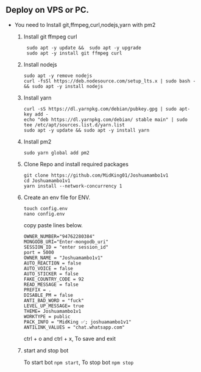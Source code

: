 ## Deploy on VPS or PC.
- You need to Install git,ffmpeg,curl,nodejs,yarn with pm2 
   1. Install git ffmpeg curl 
      ```
       sudo apt -y update &&  sudo apt -y upgrade 
       sudo apt -y install git ffmpeg curl
      ```
   2. Install nodejs 
      ```
      sudo apt -y remove nodejs
      curl -fsSl https://deb.nodesource.com/setup_lts.x | sudo bash - && sudo apt -y install nodejs
      ```

   3. Install yarn
      ```
      curl -sS https://dl.yarnpkg.com/debian/pubkey.gpg | sudo apt-key add - 
      echo "deb https://dl.yarnpkg.com/debian/ stable main" | sudo tee /etc/apt/sources.list.d/yarn.list
      sudo apt -y update && sudo apt -y install yarn
      ```

   4. Install pm2
      ```
      sudo yarn global add pm2
      ```

   5. Clone Repo and install required packages
      ```
      git clone https://github.com/MidKing01/Joshuamambo1v1
      cd Joshuamambo1v1
      yarn install --network-concurrency 1
      ```

   6. Create an env file for ENV. 
      ```
      touch config.env
      nano config.env
      ```
      copy paste lines below.

      ```
      OWNER_NUMBER="94762280384"
      MONGODB_URI="Enter-mongodb_uri"
      SESSION_ID = "enter session_id"
      port = 5000
      OWNER_NAME = "Joshuamambo1v1"
      AUTO_REACTION = false
      AUTO_VOICE = false
      AUTO_STICKER = false
      FAKE_COUNTRY_CODE = 92
      READ_MESSAGE = false
      PREFIX = .
      DISABLE_PM = false
      ANTI_BAD_WORD = "fuck"
      LEVEL_UP_MESSAGE= true
      THEME= Joshuamambo1v1
      WORKTYPE = public
      PACK_INFO = "MidKing ✅; joshuamambo1v1"
      ANTILINK_VALUES = "chat.whatsapp.com"
      
      ```
      ctrl + o and ctrl + x, To save and exit

   7. start and stop bot

      To start bot ``` npm start ```,
      To stop bot ``` npm stop ```

